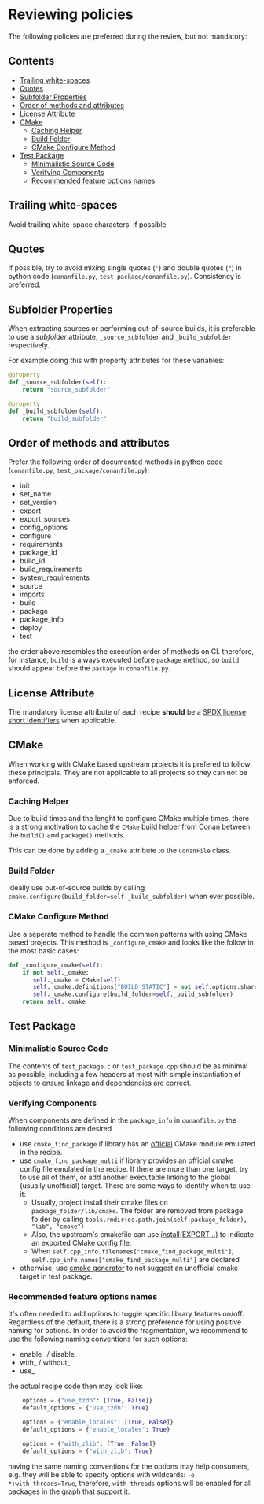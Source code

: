# Reviewing policies

The following policies are preferred during the review, but not mandatory:

<!-- toc -->
## Contents

  * [Trailing white-spaces](#trailing-white-spaces)
  * [Quotes](#quotes)
  * [Subfolder Properties](#subfolder-properties)
  * [Order of methods and attributes](#order-of-methods-and-attributes)
  * [License Attribute](#license-attribute)
  * [CMake](#cmake)
    * [Caching Helper](#caching-helper)
    * [Build Folder](#build-folder)
    * [CMake Configure Method](#cmake-configure-method)
  * [Test Package](#test-package)
    * [Minimalistic Source Code](#minimalistic-source-code)
    * [Verifying Components](#verifying-components)
    * [Recommended feature options names](#recommended-feature-options-names)<!-- endToc -->

## Trailing white-spaces

Avoid trailing white-space characters, if possible

## Quotes

If possible, try to avoid mixing single quotes (`'`) and double quotes (`"`) in python code (`conanfile.py`, `test_package/conanfile.py`). Consistency is preferred.

## Subfolder Properties

When extracting sources or performing out-of-source builds, it is preferable to use a _subfolder_ attribute, `_source_subfolder` and `_build_subfolder` respectively.

For example doing this with property attributes for these variables:

```py
@property
def _source_subfolder(self):
    return "source_subfolder"

@property
def _build_subfolder(self):
    return "build_subfolder"
```

## Order of methods and attributes

Prefer the following order of documented methods in python code (`conanfile.py`, `test_package/conanfile.py`):

- init
- set_name
- set_version
- export
- export_sources
- config_options
- configure
- requirements
- package_id
- build_id
- build_requirements
- system_requirements
- source
- imports
- build
- package
- package_info
- deploy
- test

the order above resembles the execution order of methods on CI. therefore, for instance, `build` is always executed before `package` method, so `build` should appear before the
`package` in `conanfile.py`.

## License Attribute

The mandatory license attribute of each recipe **should** be a [SPDX license](https://spdx.org/licenses/) [short Identifiers](https://spdx.dev/ids/) when applicable.

## CMake

When working with CMake based upstream projects it is prefered to follow these principals. They are not applicable to all projects so they can not be enforced.

### Caching Helper

Due to build times and the lenght to configure CMake multiple times, there is a strong motivation to cache the `CMake` build helper from Conan between the `build()` and `package()` methods.

This can be done by adding a `_cmake` attribute to the `ConanFile` class.

### Build Folder

Ideally use out-of-source builds by calling `cmake.configure(build_folder=self._build_subfolder)` when ever possible.

### CMake Configure Method

Use a seperate method to handle the common patterns with using CMake based projects. This method is `_configure_cmake` and looks like the follow in the most basic cases:

```py
def _configure_cmake(self):
    if not self._cmake:
       self._cmake = CMake(self)
       self._cmake.definitions["BUILD_STATIC"] = not self.options.shared
       self._cmake.configure(build_folder=self._build_subfolder)
    return self._cmake
```

## Test Package

### Minimalistic Source Code

The contents of `test_package.c` or `test_package.cpp` should be as minimal as possible, including a few headers at most with simple instantiation of objects to ensure linkage
and dependencies are correct.

### Verifying Components

When components are defined in the `package_info` in `conanfile.py` the following conditions are desired

* use `cmake_find_package` if library has an [official](cmake.org/cmake/help/latest/manual/cmake-modules.7.html#find-modules) CMake module emulated in the recipe.
* use `cmake_find_package_multi` if library provides an official cmake config file emulated in the recipe. If there are more than one target, try to use all of them, or add another executable linking to the global (usually unofficial) target. There are some ways to identify when to use it:
    * Usually, project install their cmake files on `package_folder/lib/cmake`. The folder are removed from package folder by calling `tools.rmdir(os.path.join(self.package_folder), "lib", "cmake")`
    * Also, the upstream's cmakefile can use [install(EXPORT ..)](https://cmake.org/cmake/help/latest/command/install.html#export)
      to indicate an exported CMake config file.
    * When `self.cpp_info.filenames["cmake_find_package_multi"]`, `self.cpp_info.names["cmake_find_package_multi"]` are declared
* otherwise, use [cmake generator](https://docs.conan.io/en/latest/reference/generators/cmake.html) to not suggest an unofficial cmake target in test package.

### Recommended feature options names

It's often needed to add options to toggle specific library features on/off. Regardless of the default, there is a strong preference for using positive naming for options. In order to avoid the fragmentation, we recommend to use the following naming conventions for such options:

- enable_<feature> / disable_<feature>
- with_<dependency> / without_<dependency>
- use_<feature>

the actual recipe code then may look like:

```py
    options = {"use_tzdb": [True, False]}
    default_options = {"use_tzdb": True}
```

```py
    options = {"enable_locales": [True, False]}
    default_options = {"enable_locales": True}
```

```py
    options = {"with_zlib": [True, False]}
    default_options = {"with_zlib": True}
```

having the same naming conventions for the options may help consumers, e.g. they will be able to specify options with wildcards: `-o *:with_threads=True`, therefore, `with_threads` options will be enabled for all packages in the graph that support it.
